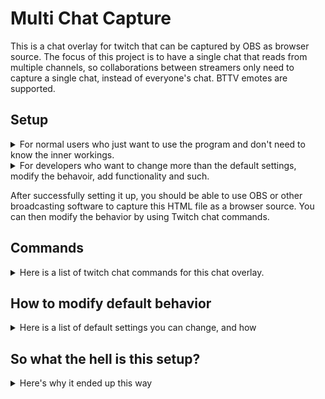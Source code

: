 # Multi Chat Capture
This is a chat overlay for twitch that can be captured by OBS as browser source. The focus of this project is to have a single chat that reads from multiple channels, so collaborations between streamers only need to capture a single chat, instead of everyone's chat. BTTV emotes are supported.


## Setup ##
<details>
  <summary>For normal users who just want to use the program and don't need to know the inner workings.</summary>
  
  1. Download the latest release from [the release page](https://github.com/lucas861223/multi-chat-capture/releases). 
  2. Open the html file with any editor, i.e. Notepad++.
  3. Replace both the "lucas861223" to your own twitch handle. Only change the "lucas861223" part, leave the hashtag(#) as is. 
  4. Save and close.
</details>

<details>
  <summary>For developers who want to change more than the default settings, modify the behavoir, add functionality and such.</summary>
  
  There is a lot of reasons why the setup ended the way it does. Even though it's probably not the best way to do it, it is how I did it, and I'm not sure if there is better a alternative with the requirements I have. Here is the step to set it up: 
  
  1. Clone this repository
  2. Install dependencies as marked in package.json
  3. Modify node_module/index.js, specifically replacing both "lucas861223" to your own twitch handle. Only change the "lucas861223" part, leave the hashtag(#) as is. 
  4. Make other changes you wish to make, save and close.
  5. Bundle index.js using webpack, with the provided webpack.config.js

</details>

After successfully setting it up, you should be able to use OBS or other broadcasting software to capture this HTML file as a browser source. You can then modify the behavior by using Twitch chat commands.

## Commands ##
<details>
  <summary>Here is a list of twitch chat commands for this chat overlay.</summary>
 
   All of these commands can only be executed by the broadcaster of the main channel, which should be the user if it's correctly set up. They will only work if they're sent to the main channel.
  - !join \[channelNames\]
    * \[channelNames\] A single channel or multiple channels separated by commands and/or space.
    * This command joins the channels and read the messages.
  - !leave \[channelnames\]
    * \[channelNames\] A single channel or multiple channels separated by commands and/or space.
    * This command leaves the channels and stops reading the messages.
  - !pfp
    * When joining multiple chats, the default behavior shows the profile picture of the streamer in front of the message to better distinguish which chat the message is from.
    * This command toggles showing the profile picture of the streamer to always be on or off regardless of how many channels there are.
  - !highlight
    * When being tagged in chat(@username), the message will be highlighted with red background. The default behavior is on.  
    * This command toggles whether to highlight message or not.
  - !size \[fontSize\]
    * \[fontSize\] An integer for the size of the font. Default is 30.
    * This command changes the size of the font, and will also adjust size of profile picture, badges and emotes.
  - !font \[fontName\]
    * \[fontSize\] Name of the font family. For example, Ariel or consolas. Capitalization does not matter. Default is Ariel.
    * This command changes the font of chat.
  - !color \[fontColor\]
    * \[fontColor\] Hex value of the color you want the chat to be in, for example, !color #ff0000 for red font. Default is black.
    * This command changes the color of chat message (except /me message, and user names).
  - !background backgroundColor
    * \[backgroundColor\] Hex value of the color you want the background of the chat to be, for example, !background #000000 for black background. Default is transparent.
    * This command changes the background of the chat (except the highlighted messages if they are not turned off).
  - !clear
    * This command clears the whole chat.
    * Note that this command can also be achieved when doing /clear from the main channel.
 

</details>

## How to modify default behavior ##
<details>
  <summary>Here is a list of default settings you can change, and how </summary>
   Since it's annoying to have to issue a bunch of commands every time you start it up, you can modify these changes and save the file(s), so they become the default. Each of the setting correlates to one of the command. I put them in order, so if the description of the setting is vague, you can cross-read it with the command section. The way to modify it would be the same instruction as the modification step in setup.
  
   - main channel- where the command is being listened to. This should also be your twitch channel.
     * Normal users: refer to Setup.
     * Developers: modify the const variable mainChannel, with the #.
   - channels to join- list of chatroom(s) to join on start up.
     * Normal users: Replace the "lucas861223" in bracket([]) with a list of channels you want to join, each double quoted and separated by a comma. i.e. "lucas861223", "moonmoon", "chewiemelodies"
     * Developers: modify the const variable channelList.
   - Forcefully toggle PFP on/off.
     * Normal users: this is not possible to set. 
     * Developers: set the variable needsPFPOverride to true, and pfpOverride to true if you want it on, false if off.
   - Whether to highlight mentioned messages.
     * Normal users: this is not possible to set. 
     * Developers: set mentionHighlightOvverride to true to turn off highlighting.
  
  For the rest of the setting, they can all be achieved by modifying the css in index.html regardless of how you set it up.
   - font size- in :root, --font-size. Also change --emote-size to 1.5x of font size.
   - font color- in :root, --color
   - font- in :root, --font-family
   - background color- in :root. --background. Replace it with hex value.
</details>

## So what the hell is this setup? ##
<details>
  <summary> Here's why it ended up this way </summary>
  
  Originally I use [ComfyJS](https://github.com/instafluff/ComfyJS) for the IRC client because it is simple, and most importantly it is hosted on a CDN service. So I can just use <script src="link"\> in HTML for it to be included, without needing any other more files. I wanted to make this project as lightweight as possible, only needing 1 .html file would be the ideal, so no matter how not-tech-savvy one is, it can be easily used. 
  
  However ComfyJS do not handle timeout and bans, only message delete. This is not really acceptable because in slower chats, the same message may be on screen for a long time. If timeout and bans are not caught and messages are not removed, it may leave some crap on stream for extended period of time. Having to separatedly issue additional command after bans and timeout also seems too annoying. I thought about just extending the original class, but with the way the module was originally set up and the obfuscator used for it to be hosted on CDN, it does not seem possible. 
  
  In looking for alternatives, I thought of [tmi.js](https://github.com/tmijs/tmi.js), which I had seen in many twitch related JS projects. But there is more problems: it is not hosted on any CDN service that I can find. That means I need to include it using node becuase it also requires a bunch of stuff (and just "requries" itself). For it to be included, I need to use node js, which would make this project more than a .html file, and make it from complicated than "oh just browser capture it lol" to "oh just open cmd, download this download that, type this type that and capture it lol".
  
  So to solve it, I try to find how to "combine" these dependencies and such into 1 file. Then I saw [webpack](https://webpack.js.org/). I used it, it worked great, but here's yet ANOTHER problem... In order to protect the source code, webpack uses obfuscator, which makes the whole script un-readable. So instead of having a .html with clean, readable code in the script section and telling normal users "oh just open the .html file, change this to that", I have to make hard-coded strings that which won't get obfuscated so they can easily control-F to find and replace them amongst the spaghetti... And because I need to use tmi.js and webpack, I need to include all these other stuff (webpack.config.js, node_module, index.js... etc.) in the repo. And this is how the whole project ended up in this mess.   
</details>
